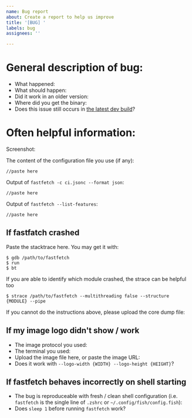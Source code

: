 ```yaml
---
name: Bug report
about: Create a report to help us improve
title: '[BUG] '
labels: bug
assignees: ''

---
```


<!-- We will try hard to solve the issue. However since platforms and hardwares vary greatly, it can be hard to find the root cause is. Providing following information may help us greatly. Thanks in advance -->

# General description of bug:

* What happened:
* What should happen:
* Did it work in an older version: <!-- if yes, which version -->
* Where did you get the binary: <!-- Github Release / Github Actions / Installed with a package manager (What package manager) / Built from source yourself -->
* Does this issue still occurs in [the latest dev build](https://github.com/fastfetch-cli/fastfetch/actions/)?

# Often helpful information:

Screenshot:
<!-- Paste the screenshot here -->

The content of the configuration file you use (if any):
```
//paste here
```

Output of `fastfetch -c ci.jsonc --format json`:
<!--
Note that this output will contain you public IP. If it is not relevant for the issue, feel free to remove it before uploading.
-->

```
//paste here
```

Output of `fastfetch --list-features`:
```
//paste here
```

## If fastfatch crashed

Paste the stacktrace here. You may get it with:

```
$ gdb /path/to/fastfetch
$ run
$ bt
```

If you are able to identify which module crashed, the strace can be helpful too

```
$ strace /path/to/fastfetch --multithreading false --structure {MODULE} --pipe
```

If you cannot do the instructions above, please upload the core dump file:

## If my image logo didn't show / work

<!-- Please make sure the terminal does support the image protocol you used. Note Gnome terminal doesn't support any image protocols -->

* The image protocol you used: 
* The terminal you used: 
* Upload the image file here, or paste the image URL: 
* Does it work with `--logo-width {WIDTH} --logo-height {HEIGHT}`? 

## If fastfetch behaves incorrectly on shell starting

<!-- NOTE for zsh / p10k users:
There are known incompatibility between fastfetch and p10k instant prompt.
The p10k doc clearly states that you should NOT print anything to stdout after p10k-instant-prompt is initialized.
You should either put `fastfetch` before initialization of p10k-instant-prompt (recommended), remove it or use `fastfetch --pipe false` -->

* The bug is reproduceable with fresh / clean shell configuration (i.e. `fastfetch` is the single line of `.zshrc` or `~/.config/fish/config.fish`): 
* Does `sleep 1` before running `fastfetch` work? 
